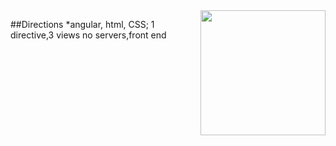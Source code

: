 <img src="http://montanacodeschool.com/wp-content/uploads/2016/08/MCS_LOGO_v1-1.png" width="200" align="right"/>

##Directions
*angular, html, CSS; 1 directive,3 views
no servers,front end
